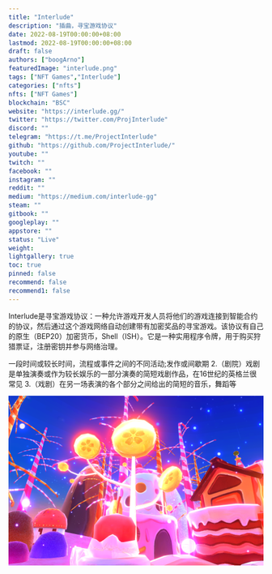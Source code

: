 ```yaml
---
title: "Interlude"
description: "插曲，寻宝游戏协议"
date: 2022-08-19T00:00:00+08:00
lastmod: 2022-08-19T00:00:00+08:00
draft: false
authors: ["boogArno"]
featuredImage: "interlude.png"
tags: ["NFT Games","Interlude"]
categories: ["nfts"]
nfts: ["NFT Games"]
blockchain: "BSC"
website: "https://interlude.gg/"
twitter: "https://twitter.com/ProjInterlude"
discord: ""
telegram: "https://t.me/ProjectInterlude"
github: "https://github.com/ProjectInterlude/"
youtube: ""
twitch: ""
facebook: ""
instagram: ""
reddit: ""
medium: "https://medium.com/interlude-gg"
steam: ""
gitbook: ""
googleplay: ""
appstore: ""
status: "Live"
weight: 
lightgallery: true
toc: true
pinned: false
recommend: false
recommend1: false
---
```

Interlude是寻宝游戏协议：一种允许游戏开发人员将他们的游戏连接到智能合约的协议，然后通过这个游戏网络自动创建带有加密奖品的寻宝游戏。该协议有自己的原生（BEP20）加密货币，Shell（ISH）。它是一种实用程序令牌，用于购买狩猎票证，注册密钥并参与网络治理。

一段时间或较长时间，流程或事件之间的不同活动;发作或间歇期
2.（剧院）戏剧是单独演奏或作为较长娱乐的一部分演奏的简短戏剧作品，在16世纪的英格兰很常见
3.（戏剧）在另一场表演的各个部分之间给出的简短的音乐，舞蹈等

![interlude-dapp-games-bsc-image1_46039bd37cd661aa00c40458eac045ee](interlude-dapp-games-bsc-image1_46039bd37cd661aa00c40458eac045ee.png)